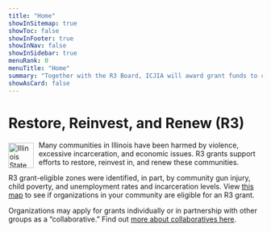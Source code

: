 ```yaml
---
title: "Home"
showInSitemap: true
showToc: false
showInFooter: true
showInNav: false
showInSidebar: true
menuRank: 0
menuTitle: "Home"
summary: "Together with the R3 Board, ICJIA will award grant funds to community organizations that support economic development, provide violence prevention and reentry services, and offer youth development and civil legal aid."
showAsCard: false
---
```


# Restore, Reinvest, and Renew (R3)

<p><img
                src="https://ari.icjia-api.cloud/uploads/state-seal-bw-20200310T16144710.png"
                width="50"
                alt="Illinois State Seal"
                style="float: left; margin: 4px 10px 0px 0px; "
              />

Many communities in Illinois have been harmed by violence, excessive incarceration, and economic issues. R3 grants support efforts to restore, reinvest in, and renew these communities.</p>

R3 grant-eligible zones were identified, in part, by community gun injury, child poverty, and unemployment rates and incarceration levels. View [this map](/eligibility) to see if organizations in your community are eligible for an R3 grant.

Organizations may apply for grants individually or in partnership with other groups as a “collaborative.” Find out [more about collaboratives here](/collaboratives).
